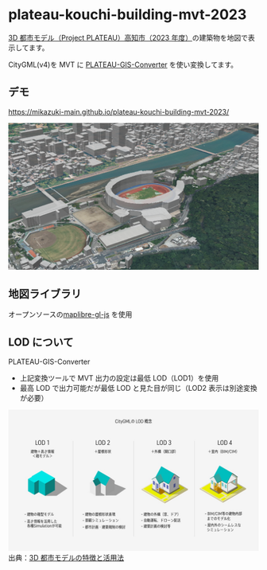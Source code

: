 # plateau-kouchi-building-mvt-2023

[3D 都市モデル（Project PLATEAU）高知市（2023 年度）](https://www.geospatial.jp/ckan/dataset/plateau-39201-kouchi-shi-2023)の建築物を地図で表示してます。

CityGML(v4)を MVT に [PLATEAU-GIS-Converter](https://github.com/Project-PLATEAU/PLATEAU-GIS-Converter) を使い変換してます。

## デモ

https://mikazuki-main.github.io/plateau-kouchi-building-mvt-2023/

![](docs/image.png)

## 地図ライブラリ

オープンソースの[maplibre-gl-js](https://github.com/maplibre/maplibre-gl-js) を使用

## LOD について

PLATEAU-GIS-Converter

- 上記変換ツールで MVT 出力の設定は最低 LOD（LOD1）を使用
- 最高 LOD で出力可能だが最低 LOD と見た目が同じ（LOD2 表示は別途変換が必要）

![](docs/about_citygml_02.jpeg)
出典：[3D 都市モデルの特徴と活用法](https://www.mlit.go.jp/plateau/learning/tpc01-2/#p1_3_2)
